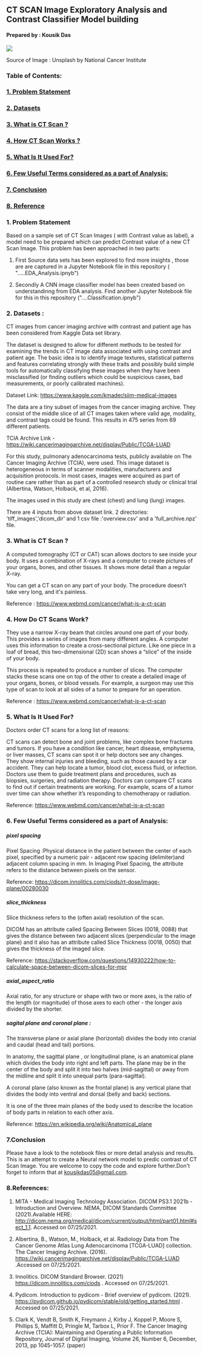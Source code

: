 ## CT SCAN Image Exploratory Analysis and Contrast Classifier Model building
#### Prepared by : Kousik Das
<img src="https://images.unsplash.com/photo-1576671414121-aa0c81c869e1?ixid=MnwxMjA3fDB8MHxwaG90by1wYWdlfHx8fGVufDB8fHx8&ixlib=rb-1.2.1&auto=format&fit=crop&w=1050&q=80"/>

Source of Image : Unsplash by National Cancer Institute

### Table of Contents:
### [1. Problem Statement ](#problem)
### [2. Datasets](#dataset)
### [3. What is CT Scan ?](#ctscan)
### [4. How CT Scan Works ?](#how)
### [5. What Is It Used For?](#what)
### [6. Few Useful Terms considered as a part of Analysis:](#terms)
### [7. Conclusion](#conclusion)
### [8. Reference](#ref)


<a id='problem'></a>
### 1. Problem Statement
Based on a sample set of CT Scan Images ( with Contrast value as label), a model need to be prepared which can predict Contrast value of a new CT Scan Image.
  This problem has been approached in two parts:
  1. First Source data sets has been explored to find more insights  , those are are captured in a Jupyter Notebook file in this repository ( ".....EDA_Analysis.ipnyb")

  2. Secondly A CNN image classifier model has been created based on understandinng from EDA analysis. Find another Jupyter Notebook file for this in this repository ("....Classification.ipnyb")

<a id='dataset'></a>
### 2. Datasets :

CT images from cancer imaging archive with contrast and patient age has been considered from Kaggle Data set library.

The dataset is designed to allow for different methods to be tested for examining the trends in CT image data associated with using contrast and patient age. The basic idea is to identify image textures, statistical patterns and features correlating strongly with these traits and possibly build simple tools for automatically classifying these images when they have been misclassified (or finding outliers which could be suspicious cases, bad measurements, or poorly calibrated machines).

Dataset Link: https://www.kaggle.com/kmader/siim-medical-images

The data are a tiny subset of images from the cancer imaging archive. They consist of the middle slice of all CT images taken where valid age, modality, and contrast tags could be found. This results in 475 series from 69 different patients.

TCIA Archive Link - https://wiki.cancerimagingarchive.net/display/Public/TCGA-LUAD

For this study, pulmonary adenocarcinoma tests, publicly available on The Cancer Imaging Archive (TCIA), were used. This image dataset is heterogeneous in terms of scanner modalities, manufacturers and acquisition protocols. In most cases, images were acquired as part of routine care rather than as part of a controlled research study or clinical trial (Albertina, Watson, Holback, et al, 2016).

The images used in this study are chest (chest) and lung (lung) images.

There are 4 inputs from above dataset link.  2 directories: 'tiff_images','dicom_dir' and 1 csv file :'overview.csv' and a 'full_archive.npz' file.

<a id='ctscan'></a>
### 3. What is CT Scan ?

A computed tomography (CT or CAT) scan allows doctors to see inside your body. It uses a combination of X-rays and a computer to create pictures of your organs, bones, and other tissues. It shows more detail than a regular X-ray.

You can get a CT scan on any part of your body. The procedure doesn't take very long, and it's painless.

Reference : https://www.webmd.com/cancer/what-is-a-ct-scan

<a id='how'></a>
### 4. How Do CT Scans Work?
They use a narrow X-ray beam that circles around one part of your body. This provides a series of images from many different angles. A computer uses this information to create a cross-sectional picture. Like one piece in a loaf of bread, this two-dimensional (2D) scan shows a “slice” of the inside of your body.

This process is repeated to produce a number of slices. The computer stacks these scans one on top of the other to create a detailed image of your organs, bones, or blood vessels. For example, a surgeon may use this type of scan to look at all sides of a tumor to prepare for an operation.

Reference : https://www.webmd.com/cancer/what-is-a-ct-scan
<a id='what'></a>
### 5. What Is It Used For?
Doctors order CT scans for a long list of reasons:

CT scans can detect bone and joint problems, like complex bone fractures and tumors.
If you have a condition like cancer, heart disease, emphysema, or liver masses, CT scans can spot it or help doctors see any changes.
They show internal injuries and bleeding, such as those caused by a car accident.
They can help locate a tumor, blood clot, excess fluid, or infection.
Doctors use them to guide treatment plans and procedures, such as biopsies, surgeries, and radiation therapy.
Doctors can compare CT scans to find out if certain treatments are working. For example, scans of a tumor over time can show whether it’s responding to chemotherapy or radiation.

Reference: https://www.webmd.com/cancer/what-is-a-ct-scan

<a id='terms'></a>
### 6. Few Useful Terms considered as a part of Analysis:

##### pixel spacing
Pixel Spacing :Physical distance in the patient between the center of each pixel, specified by a numeric pair - adjacent row spacing (delimiter)and  adjacent column spacing in mm. In Imaging Pixel Spacing, the attribute refers to the distance between pixels on the sensor.

Reference: https://dicom.innolitics.com/ciods/rt-dose/image-plane/00280030

##### slice_thickness
Slice thickness refers to the (often axial) resolution of the scan. 

DICOM has an attribute called Spacing Between Slices (0018, 0088) that gives the distance between two adjacent slices (perpendicular to the image plane) and it also has an attribute called Slice Thickness (0018, 0050) that gives the thickness of the imaged slice.

Reference: https://stackoverflow.com/questions/14930222/how-to-calculate-space-between-dicom-slices-for-mpr

##### axial_aspect_ratio
Axial ratio, for any structure or shape with two or more axes, is the ratio of the length (or magnitude) of those axes to each other - the longer axis divided by the shorter.

##### sagital plane and coronal plane :
The transverse plane or axial plane (horizontal) divides the body into cranial and caudal (head and tail) portions.

In anatomy, the sagittal plane , or longitudinal plane, is an anatomical plane which divides the body into right and left parts. The plane may be in the center of the body and split it into two halves (mid-sagittal) or away from the midline and split it into unequal parts (para-sagittal).

A coronal plane (also known as the frontal plane) is any vertical plane that divides the body into ventral and dorsal (belly and back) sections.

It is one of the three main planes of the body used to describe the location of body parts in relation to each other axis.

Reference: https://en.wikipedia.org/wiki/Anatomical_plane

<a id='conclusion'></a>
### 7.Conclusion

Please have a look to the notebook files or more detail analysis and results. This is an attempt to create a Neural network model to predic contrast of CT Scan Image. You are welcome to copy the code and explore further.Don't forget to inform that at kousikdas05@gmail.com.


<a id='ref'></a>
### 8.References:
1. MITA - Medical Imaging Technology Association. DICOM PS3.1 2021b - Introduction and Overview. NEMA, DICOM Standards Committee (2021).Available HERE: http://dicom.nema.org/medical/dicom/current/output/html/part01.html#sect_1.1. Accessed on 07/25/2021.

2. Albertina, B., Watson, M., Holback, et al. Radiology Data from The Cancer Genome Atlas Lung Adenocarcinoma [TCGA-LUAD] collection. The Cancer Imaging Archive. (2016). 
https://wiki.cancerimagingarchive.net/display/Public/TCGA-LUAD .Accessed on 07/25/2021.

3. Innolitics. DICOM Standard Browser. (2021) https://dicom.innolitics.com/ciods . Accessed on 07/25/2021.

4. Pydicom. Introduction to pydicom - Brief overview of pydicom. (2021). https://pydicom.github.io/pydicom/stable/old/getting_started.html . Accessed on 07/25/2021.

5. Clark K, Vendt B, Smith K, Freymann J, Kirby J, Koppel P, Moore S, Phillips S, Maffitt D, Pringle M, Tarbox L, Prior F. The Cancer Imaging Archive (TCIA): Maintaining and Operating a Public Information Repository, Journal of Digital Imaging, Volume 26, Number 6, December, 2013, pp 1045-1057. (paper)
